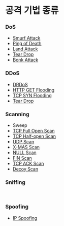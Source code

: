 # 공격 기법 종류


### DoS
+ [Smurf Attack](./DoS/Smurf%20Attack.md)
+ [Ping of Death](./DoS/Ping%20of%20Death.md)
+ [Land Attack](./DoS/Land%20Attack.md)
+ [Tear Drop](./DoS/Tear%20Drop.md)
+ [Bonk Attack](DoS/Bonk%20Attack.md)


### DDoS
+ [DRDoS](DDOS/DRDoS.md)
+ [HTTP GET Flooding](DDOS/HTTP%20GET%20Flooding.md)
+ [TCP SYN Flooding](./DDOS/TCP%20SYN%20Flooding.md)
+ [Tear Drop](DoS/Tear%20Drop.md)


### Scanning
+ Sweep
+ [TCP Full Open Scan](./Scanning/TCP%20Full%20Open%20Scan.md)
+ [TCP Half-open Scan](./Scanning/TCP%20Half%20Open%20Scan.md)
+ [UDP Scan](./Scanning/UDP%20Scan.md)
+ [X-MAS Scan](./Scanning/X-MAS%20Scan.md)
+ [NULL Scan](Scanning/NULL%20Scan.md)
+ [FIN Scan](Scanning/FIN%20Scan.md)
+ [TCP ACK Scan](Scanning/TCP%20ACK%20Scan.md)
+ [Decoy Scan](Scanning/Decoy%20Scan.md)


### Sniffing

<br>

### Spoofing
+ [IP Spoofing](spoofing/IP%20Spoofing.md)

